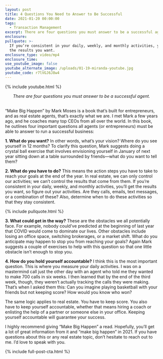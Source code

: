 ```yaml
---
layout: post
title: 4 Questions You Need to Answer to Be Successful
date: 2021-01-20 00:00:00
tags:
  - Transaction Management
excerpt: There are four questions you must answer to be a successful agent.
enclosure:
pullquote: >-
  If you’re consistent in your daily, weekly, and monthly activities, you’ll get
  the results you want.
enclosure_type: video/mp4
enclosure_time:
use_youtube_image: false
youtube_alternate_image: /uploads/01-19-miranda-youtube.jpg
youtube_code: r7lVGJ6J8w4
---
```


{% include youtube.html %}

<center><em>There are four questions you must answer to be a successful agent.</em></center>

<br>“Make Big Happen” by Mark Moses is a book that’s built for entrepreneurs, and as real estate agents, that’s exactly what we are. I met Mark a few years ago, and he coaches many top CEOs from all over the world. In this book, he outlines four important questions all agents (or entrepreneurs) must be able to answer to run a successful business:

**1\. What do you want?** In other words, what’s your vision? Where do you see yourself in 12 months? To clarify this question, Mark suggests doing a crystal ball exercise that involves envisioning yourself in January of next year sitting down at a table surrounded by friends—what do you want to tell them?

**2\. What do you have to do?** This means the action steps you have to take to reach your goals at the end of the year. In real estate, we can only control our activities; we can’t control the results that come from them. If you’re consistent in your daily, weekly, and monthly activities, you’ll get the results you want, so figure out your activities. Are they calls, emails, text messages, or a combination of these? Also, determine when to do these activities so that they stay consistent.

{% include pullquote.html %}

**3\. What could get in the way?** These are the obstacles we all potentially face. For example, nobody could’ve predicted at the beginning of last year that COVID would come to dominate our lives. Other obstacles include losing an office space, switching brokerages, or a market shift. What do you anticipate may happen to stop you from reaching your goals? Again Mark suggests a couple of exercises to help with this question so that one little obstacle isn’t enough to stop you.

**4\. How do you hold yourself accountable?** I think this is the most important question. This is where you measure your daily activities. I was on a mastermind call just the other day with an agent who told me they wanted to make 700 calls in six weeks. I then learned that by the end of the third week, though, they weren’t actually tracking the calls they were making. That’s when I asked them this: Can you imagine playing basketball with your friends but not keeping score? How would you know who won?

The same logic applies to real estate. You have to keep score. You also have to keep yourself accountable, whether that means hiring a coach or enlisting the help of a partner or someone else in your office. Keeping yourself accountable will guarantee your success.

I highly recommend giving “Make Big Happen” a read. Hopefully, you’ll get a lot of great information from it and “make big happen” in 2021. If you have questions about this or any real estate topic, don’t hesitate to reach out to me. I’d love to speak with you.

{% include full-post-cta.html %}
